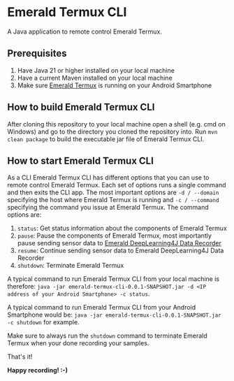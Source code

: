 # Emerald Termux CLI
A Java application to remote control Emerald Termux.

## Prerequisites
1. Have Java 21 or higher installed on your local machine
2. Have a current Maven installed on your local machine
3. Make sure [Emerald Termux](https://github.com/emerald-iot-ai/emerald-termux) is running on your Android Smartphone

## How to build Emerald Termux CLI
After cloning this repository to your local machine open a shell (e.g. cmd on Windows) and go to the directory you cloned the repository into. Run `mvn clean package` to build the executable jar file of Emerald Termux CLI.

## How to start Emerald Termux CLI
As a CLI Emerald Termux CLI has different options that you can use to remote control Emerald Termux. Each set of options runs a single command and then exits the CLI app. The most important options are `-d / --domain` specifying the host where Emerald Termux is running and `-c / --command` specifying the command you issue at Emerald Termux. The command options are:

1. `status`: Get status information about the components of Emerald Termux
2. `pause`: Pause the components of Emerald Termux, most importantly pause sending sensor data to [Emerald DeepLearning4J Data Recorder](https://github.com/emerald-iot-ai/emerald-dl4j-recorder)
3. `resume`: Continue sending sensor data to Emerald DeepLearning4J Data Recorder
4. `shutdown`: Terminate Emerald Termux

A typical command to run Emerald Termux CLI from your local machine is therefore: `java -jar emerald-termux-cli-0.0.1-SNAPSHOT.jar -d <IP address of your Android Smartphone> -c status`.

A typical command to run Emerald Termux CLI from your Android Smartphone would be: `java -jar emerald-termux-cli-0.0.1-SNAPSHOT.jar -c shutdown` for example.

Make sure to always run the `shutdown` command to terminate Emerald Termux when your done recording your samples.

That's it!

**Happy recording! :-)**
